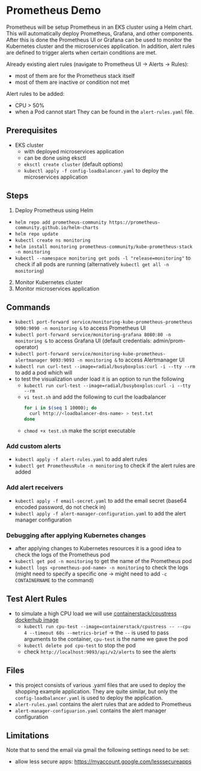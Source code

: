 # Prometheus Demo

Prometheus will be setup Prometheus in an EKS cluster using a Helm chart. This will automatically deploy Prometheus, Grafana, and other components.
After this is done the Prometheus UI or Grafana can be used to monitor the Kubernetes cluster and the microservices application.
In addition, alert rules are defined to trigger alerts when certain conditions are met.

Already existing alert rules (navigate to Prometheus UI -> Alerts -> Rules):
- most of them are for the Prometheus stack itself
- most of them are inactive or condition not met

Alert rules to be added:
- CPU > 50%
- when a Pod cannot start
They can be found in the `alert-rules.yaml` file.

## Prerequisites
- EKS cluster
  - with deployed microservices application
  - can be done using eksctl
  - `eksctl create cluster` (default options)
  - `kubectl apply -f config-loadbalancer.yaml` to deploy the microservices application

## Steps
1. Deploy Prometheus using Helm
- `helm repo add prometheus-community https://prometheus-community.github.io/helm-charts`
- `helm repo update`
- `kubectl create ns monitoring`
- `helm install monitoring prometheus-community/kube-prometheus-stack -n monitoring`
- `kubectl --namespace monitoring get pods -l "release=monitoring"` to check if all pods are running (alternatively `kubectl get all -n monitoring`)
2. Monitor Kubernetes cluster
3. Monitor microservices application

## Commands
- `kubectl port-forward service/monitoring-kube-prometheus-prometheus 9090:9090 -n monitoring &` to access Prometheus UI
- `kubectl port-forward service/monitoring-grafana 8080:80 -n monitoring &` to access Grafana UI (default credentials: admin/prom-operator)
- `kubectl port-forward service/monitoring-kube-prometheus-alertmanager 9093:9093 -n monitoring &` to access Alertmanager UI
- `kubectl run curl-test --image=radial/busyboxplus:curl -i --tty --rm` to add a pod which will 
- to test the visualization under load it is an option to run the following
  - `kubectl run curl-test --image=radial/busyboxplus:curl -i --tty --rm`
  - `vi test.sh` and add the following to curl the loadbalancer
    ```bash
    for i in $(seq 1 10000); do
      curl http://<loadbalancer-dns-name> > test.txt 
    done
    ```
  - `chmod +x test.sh` make the script executable
 
### Add custom alerts
- `kubectl apply -f alert-rules.yaml` to add alert rules
- `kubectl get PrometheusRule -n monitoring` to check if the alert rules are added

### Add alert receivers
- `kubectl apply -f email-secret.yaml` to add the email secret (base64 encoded password, do not check in)
- `kubectl apply -f alert-manager-configuration.yaml` to add the alert manager configuration

### Debugging after applying Kubernetes changes
- after applying changes to Kubernetes resources it is a good idea to check the logs of the Prometheus pod
- `kubectl get pod -n monitoring` to get the name of the Prometheus pod
- `kubectl logs <prometheus-pod-name> -n monitoring` to check the logs (might need to specify a specific one -> might need to add `-c CONTAINERNAME` to the command)

## Test Alert Rules
- to simulate a high CPU load we will use [containerstack/cpustress dockerhub image](https://hub.docker.com/r/containerstack/cpustress)
  - `kubectl run cpu-test --image=containerstack/cpustress -- --cpu 4 --timeout 60s --metrics-brief` -> the `--` is used to pass arguments to the container, `cpu-test` is the name we gave the pod
  - `kubectl delete pod cpu-test` to stop the pod
  - check `http://localhost:9093/api/v2/alerts` to see the alerts

## Files
- this project consists of various .yaml files that are used to deploy the shopping example application. They are quite similar, but only the `config-loadbalancer.yaml` is used to deploy the application.
- `alert-rules.yaml` contains the alert rules that are added to Prometheus
- `alert-manager-configuarion.yaml` contains the alert manager configuration

## Limitations
Note that to send the email via gmail the following settings need to be set:
- allow less secure apps: https://myaccount.google.com/lesssecureapps
